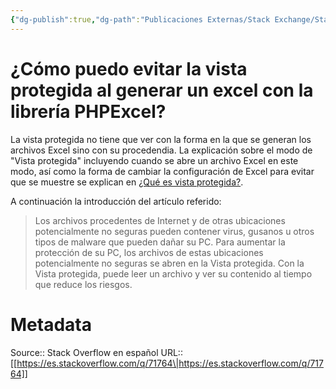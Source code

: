 ```yaml
---
{"dg-publish":true,"dg-path":"Publicaciones Externas/Stack Exchange/Stack Overflow en español/es.stackoverflow.com-71764.md","permalink":"/publicaciones-externas/stack-exchange/stack-overflow-en-espanol/es-stackoverflow-com-71764/","title":"¿Cómo puedo evitar la vista protegida al generar un excel con la librería PHPExcel?","hide":true,"noteIcon":"default","created":"2024-04-03T12:49:10.679-06:00","updated":"2024-04-05T16:43:50.677-06:00"}
---
```


# ¿Cómo puedo evitar la vista protegida al generar un excel con la librería PHPExcel?

La vista protegida no tiene que ver con la forma en la que se generan los archivos Excel sino con su procedendia. La explicación sobre el modo de "Vista protegida" incluyendo cuando se abre un archivo Excel en este modo, así como la forma de cambiar la configuración de Excel para evitar que se muestre se explican en [¿Qué es vista protegida?][1].

A continuación la introducción del artículo referido:

> Los archivos procedentes de Internet y de otras ubicaciones
> potencialmente no seguras pueden contener virus, gusanos u otros tipos
> de malware que pueden dañar su PC. Para aumentar la protección de su
> PC, los archivos de estas ubicaciones potencialmente no seguras se
> abren en la Vista protegida. Con la Vista protegida, puede leer un
> archivo y ver su contenido al tiempo que reduce los riesgos.


  [1]: https://support.office.com/es-es/article/%C2%BFQu%C3%A9-es-Vista-protegida-d6f09ac7-e6b9-4495-8e43-2bbcdbcb6653

# Metadata
Source:: Stack Overflow en español
URL:: [[https://es.stackoverflow.com/q/71764\|https://es.stackoverflow.com/q/71764]]

